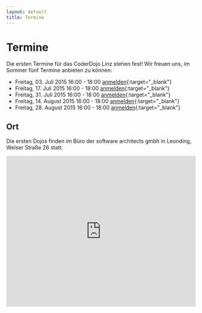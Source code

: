 ```yaml
---
layout: default
title: Termine
---
```


# Termine #

Die ersten Termine für das CoderDojo Linz stehen fest! Wir freuen uns, im Sommer fünf Termine anbieten zu können:

* Freitag, 03. Juli 2015 16:00 - 18:00 [anmelden](https://www.eventbrite.de/e/coderdojo-linz-tickets-17195537315){:target="_blank"}
* Freitag, 17. Juli 2015 16:00 - 18:00 [anmelden](https://www.eventbrite.de/e/coderdojo-linz-tickets-17195538318){:target="_blank"}
* Freitag, 31. Juli 2015 16:00 - 18:00 [anmelden](https://www.eventbrite.de/e/coderdojo-linz-tickets-17195539321){:target="_blank"}
* Freitag, 14. August 2015 16:00 - 18:00 [anmelden](https://www.eventbrite.de/e/coderdojo-linz-tickets-17195643633){:target="_blank"}
* Freitag, 28. August 2015 16:00 - 18:00 [anmelden](https://www.eventbrite.de/e/coderdojo-linz-tickets-17195644636){:target="_blank"}

## Ort ##

Die ersten Dojos finden im Büro der software architects gmbh in Leonding, Welser Straße 26 statt.

<iframe frameborder="0" style="border: 0; width: 100%; height: 400px;" src="https://www.google.com/maps/embed/v1/place?q=Welser%20Stra%C3%9Fe%2026%2C%204060%20Leonding&key=AIzaSyAAgaQBWJByXn9NNkGVGGRFRxGXUWXxBXE"></iframe> 
